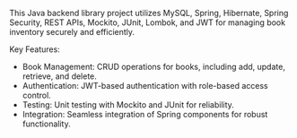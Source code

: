 This Java backend library project utilizes MySQL, Spring, Hibernate, Spring Security, REST APIs, Mockito, JUnit, Lombok, and JWT for managing book inventory securely and efficiently.

Key Features:

- Book Management: CRUD operations for books, including add, update, retrieve, and delete.
- Authentication: JWT-based authentication with role-based access control.
- Testing: Unit testing with Mockito and JUnit for reliability.
- Integration: Seamless integration of Spring components for robust functionality.
